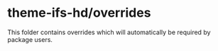 # theme-ifs-hd/overrides

This folder contains overrides which will automatically be required by package users.
